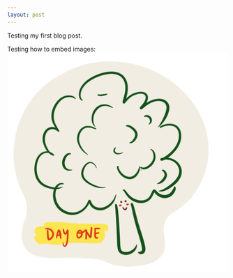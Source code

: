 ```yaml
---
layout: post
---
```

Testing my first blog post.

Testing how to embed images:
<img src="../_sketches/2021-04-01-broccoli.png"
     style="float: left; margin-right: 10px;" />